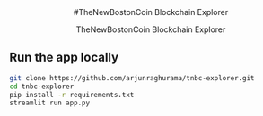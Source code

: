 <center>#TheNewBostonCoin Blockchain Explorer</center>

<p align="center">
  TheNewBostonCoin Blockchain Explorer
</p>

## Run the app locally
```bash
git clone https://github.com/arjunraghurama/tnbc-explorer.git
cd tnbc-explorer
pip install -r requirements.txt
streamlit run app.py
```

